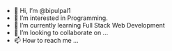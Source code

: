 - 👋 Hi, I’m @bipulpal1
- 👀 I’m interested in Programming.
- 🌱 I’m currently learning Full Stack Web Development
- 💞️ I’m looking to collaborate on ...
- 📫 How to reach me ...

<!---
bipulpal1/bipulpal1 is a ✨ special ✨ repository because its `README.md` (this file) appears on your GitHub profile.
You can click the Preview link to take a look at your changes.
--->
